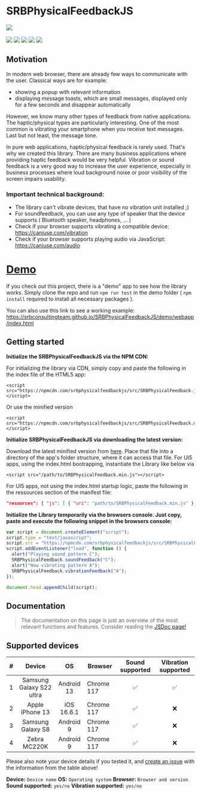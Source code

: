 # SRBPhysicalFeedbackJS

[![](https://unpkg.com/srbphysicalfeedbackjs/ressources/images/srb_logo.png)](https://www.srb.at)\
\
[![](https://img.shields.io/static/v1.svg?color=f5d410&labelColor=11215a&logoColor=ffffff&style=for-the-badge&label=srb.at&message=Blog)](https://www.srb.at/blog--events/) [![](https://img.shields.io/static/v1.svg?color=f5d410&labelColor=11215a&logoColor=ffffff&style=for-the-badge&label=srb.at&message=Products)](https://www.srb.at/produkte/) [![](https://img.shields.io/static/v1.svg?color=f5d410&labelColor=11215a&logoColor=ffffff&style=for-the-badge&label=srb.at&message=github&logo=github)](https://github.com/SRBConsultingTeam/) [![](https://img.shields.io/static/v1.svg?color=f5d410&labelColor=11215a&logoColor=ffffff&style=for-the-badge&label=NPM&message=srbphysicalfeedbackjs&logo=npm)](https://www.npmjs.com/package/srbphysicalfeedbackjs) [![](https://img.shields.io/static/v1.svg?color=f5d410&labelColor=11215a&logoColor=ffffff&style=for-the-badge&label=License&message=MIT)](LICENSE)

## Motivation

In modern web browser, there are already few ways to communicate with the user.
Classical ways are for example:

- showing a popup with relevant information
- displaying message toasts, which are small messages, displayed only for a few seconds and disappear automatically

However, we know many other types of feedback from native applications.
The haptic/physical types are particularly interesting.
One of the most common is vibrating your smartphone when you receive text messages. Last but not least, the message tone.

In pure web applications, haptic/physical feedback is rarely used. That's why we created this library. There are many business applications where providing haptic feedback would be very helpful. Vibration or sound feedback is a very good way to increase the user experience, especially in business processes where loud background noise or poor visibility of the screen impairs usability.

### Important technical background:

- The library can't vibrate devices, that have no vibration unit installed ;)
- For soundfeedback, you can use any type of speaker that the device supports ( Bluetooth speaker, headphones, ... )
- Check if your browser supports vibrating a compatible device: https://caniuse.com/vibration
- Check if your browser supports playing audio via JavaScript: https://caniuse.com/audio

# [Demo](https://srbconsultingteam.github.io/SRBPhysicalFeedbackJS/demo/webapp/index.html)

If you check out this project, there is a "demo" app to see how the library works. Simply clone the repo and run `npm run test` in the demo folder ( `npm install` required to install all necessary packages ).

You can also use this link to see a working example:
https://srbconsultingteam.github.io/SRBPhysicalFeedbackJS/demo/webapp/index.html

## Getting started

**Initialize the SRBPhysicalFeedbackJS via the NPM CDN:**

For initializing the library via CDN, simply copy and paste the following in the index file of the HTML5 app:

```markup
<script src="https://npmcdn.com/srbphysicalfeedbackjs/src/SRBPhysicalFeedback.js"></script>
```

Or use the minified version

```markup
<script src="https://npmcdn.com/srbphysicalfeedbackjs/src/SRBPhysicalFeedback.min.js"></script>
```

**Initialize SRBPhysicalFeedbackJS via downloading the latest version:**

Download the latest minified version from [here](https://npmcdn.com/srbphysicalfeedbackjs/src/SRBPhysicalFeedback.min.js). Place that file into a directory of the app's folder structure, where it can access that file. For UI5 apps, using the index.html bootrapping, instantiate the Library like below via

```markup
<script src="/path/to/SRBPhysicalFeedback.min.js"></script>
```

For UI5 apps, not using the index.html startup logic, paste the following in the ressources section of the manifest file:

```json
"resources": { "js": [ { "uri": "path/to/SRBPhysicalFeedback.min.js" } ] }
```

**Initialize the Library temporarily via the browsers console. Just copy, paste and execute the following snippet in the browsers console:**

```js
var script = document.createElement("script");
script.type = "text/javascript";
script.src = "https://npmcdn.com/srbphysicalfeedbackjs/src/SRBPhysicalFeedback.min.js";
script.addEventListener("load", function () {
  alert("Playing sound pattern C");
  SRBPhysicalFeedback.soundFeedback("C");
  alert("Now vibrating pattern A");
  SRBPhysicalFeedback.vibrationFeedback("A");
});

document.head.appendChild(script);
```

## Documentation

> The documentation on this page is just an overview of the most relevant functions and features. Consider reading the [JSDoc page!](./SRBPhysicalFeedback_JSDOC.md)

## Supported devices

|  #  |          Device          |     OS     | Browser    |  Sound supported   | Vibration supported |
| :-: | :----------------------: | :--------: | ---------- | :----------------: | :-----------------: |
|  1  | Samsung Galaxy S22 ultra | Android 13 | Chrome 117 | :white_check_mark: | :white_check_mark:  |
|  2  |     Apple iPhone 13      | iOS 16.6.1 | Chrome 117 | :white_check_mark: |         :x:         |
|  3  |    Samsung Galaxy S8     | Android 9  | Chrome 117 | :white_check_mark: |         :x:         |
|  4  |       Zebra MC220K       | Android 9  | Chrome 117 | :white_check_mark: |         :x:         |

Please also note your device details if you tested it, and [create an issue](https://github.com/SRBConsultingTeam/SRBPhysicalFeedbackJS/issues/new?title=Please%20add%20my%20device%20to%20the%20supported%20devices%20list) with the information from the table above!

**Device:** `Device name`
**OS:** `Operating system`
**Browser:** `Browser and version`
**Sound supported:** `yes/no`
**Vibration supported:** `yes/no`
